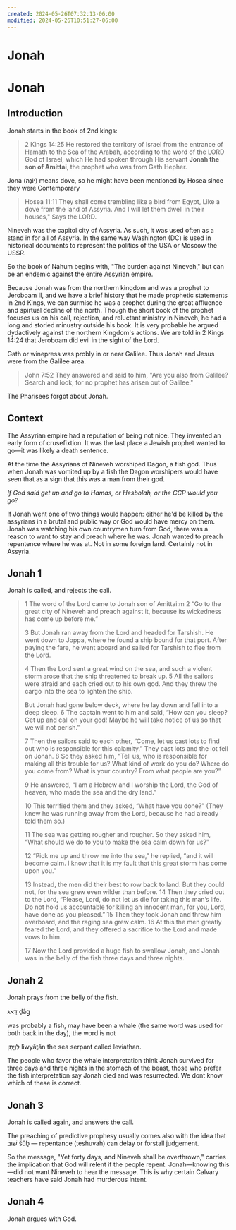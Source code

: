 ```yaml
---
created: 2024-05-26T07:32:13-06:00
modified: 2024-05-26T10:51:27-06:00
---
```


# Jonah

# Jonah


## Introduction 

Jonah starts in the book of 2nd kings:

> 2 Kings 14:25
He restored the territory of Israel from the entrance of Hamath to the Sea of the Arabah, according to the word of the LORD God of Israel, which He had spoken through His servant **Jonah the son of Amittai**, the prophet who was from Gath Hepher.

Jona (יוֹנָה) means dove, so he might have been mentioned by Hosea since they were Contemporary

> Hosea 11:11
They shall come trembling like a bird from Egypt,
Like a dove from the land of Assyria.
And I will let them dwell in their houses,"
Says the LORD.

Nineveh was the capitol city of Assyria. As such, it was used often as a stand in for all of Assyria. In the same way Washington (DC) is used in historical documents to represent the politics of the USA or Moscow the USSR.

So the book of Nahum begins with, "The burden against Nineveh," but can be an endemic against the entire Assyrian empire.

Because Jonah was from the northern kingdom and was a prophet to Jeroboam II, and we have a brief history that he made prophetic statements in 2nd Kings, we can surmise he was a prophet during the great affluence and spirtual decline of the north. Though the short book of the prophet focuses us on his call, rejection, and reluctant ministry in Nineveh, he had a long and storied minustry outside his book. It is very probable he argued dydactively against the northern Kingdom's actions. We are told in 2 Kings 14:24 that Jeroboam did evil in the sight of the Lord.

Gath or winepress was probly in or near Galilee. Thus Jonah and Jesus were from the Galilee area. 

> John 7:52
They answered and said to him, "Are you also from Galilee? Search and look, for no prophet has arisen out of Galilee."

The Pharisees forgot about Jonah. 

## Context

The Assyrian empire had a reputation of being not nice. They invented an early form of crusefixtion. It was the last place a Jewish prophet wanted to go—it was likely a death sentence. 

At the time the Assyrians of Nineveh worshiped Dagon, a fish god. Thus when Jonah was vomited up by a fish the Dagon worshipers would have seen that as a sign that this was a man from their god.

_If God said get up and go to Hamas, or Hesbolah, or the CCP would you go?_

If Jonah went one of two things would happen: either he'd be killed by the assyrians in a brutal and public way or God would have mercy on them. Jonah was watching his own countrymen turn from God, there was a reason to want to stay and preach where he was. Jonah wanted to preach repentence where he was at. Not in some foreign land. Certainly not in Assyria.

## Jonah 1
Jonah is called, and rejects the call.

> 1 The word of the Lord came to Jonah son of Amittai:m
> 2 “Go to the great city of Nineveh and preach against it, because its wickedness has come up before me.”
> 
> 3 But Jonah ran away from the Lord and headed for Tarshish. He went down to Joppa, where he found a ship bound for that port. After paying the fare, he went aboard and sailed for Tarshish to flee from the Lord.
> 
> 4 Then the Lord sent a great wind on the sea, and such a violent storm arose that the ship threatened to break up. 5 All the sailors were afraid and each cried out to his own god. And they threw the cargo into the sea to lighten the ship.
> 
> But Jonah had gone below deck, where he lay down and fell into a deep sleep. 6 The captain went to him and said, “How can you sleep? Get up and call on your god! Maybe he will take notice of us so that we will not perish.”
> 
> 7 Then the sailors said to each other, “Come, let us cast lots to find out who is responsible for this calamity.” They cast lots and the lot fell on Jonah. 8 So they asked him, “Tell us, who is responsible for making all this trouble for us? What kind of work do you do? Where do you come from? What is your country? From what people are you?”
> 
> 9 He answered, “I am a Hebrew and I worship the Lord, the God of heaven, who made the sea and the dry land.”
> 
> 10 This terrified them and they asked, “What have you done?” (They knew he was running away from the Lord, because he had already told them so.)
> 
> 11 The sea was getting rougher and rougher. So they asked him, “What should we do to you to make the sea calm down for us?”
> 
> 12 “Pick me up and throw me into the sea,” he replied, “and it will become calm. I know that it is my fault that this great storm has come upon you.”
> 
> 13 Instead, the men did their best to row back to land. But they could not, for the sea grew even wilder than before. 14 Then they cried out to the Lord, “Please, Lord, do not let us die for taking this man’s life. Do not hold us accountable for killing an innocent man, for you, Lord, have done as you pleased.” 15 Then they took Jonah and threw him overboard, and the raging sea grew calm. 16 At this the men greatly feared the Lord, and they offered a sacrifice to the Lord and made vows to him.
>
> 17 Now the Lord provided a huge fish to swallow Jonah, and Jonah was in the belly of the fish three days and three nights.

## Jonah 2
Jonah prays from the belly of the fish.

דָּאג ḏâg̱ 

was probably a fish, may have been a whale (the same word was used for both back in the day), the word is not

 לִוְיָתָן liwyâṯân 
the sea serpant called leviathan. 


The people who favor the whale interpretation think Jonah survived for three days and three nights in the stomach of the beast, those who prefer the fish interpretation say Jonah died and was resurrected. We dont know which of these is correct.

## Jonah 3
Jonah is called again, and answers the call.

The preaching of predictive prophesy usually comes also with the idea that שׁוּב šûḇ — repentance (teshuvah) can delay or forstall judgement. 

So the message, "Yet forty days, and Nineveh shall be overthrown," carries the implication that God will relent if the people repent. Jonah—knowing this—did not want Nineveh to hear the message. This is why certain Calvary teachers have said Jonah had murderous intent.

## Jonah 4
Jonah argues with God.
